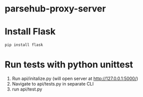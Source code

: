 # parsehub-proxy-server

# Install Flask
`pip install flask`

# Run tests with python unittest
1. Run api/initalize.py (will open server at http://127.0.0.1:5000/)
2. Navigate to api/tests.py in separate CLI
3. run api/test.py
